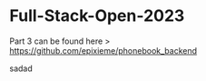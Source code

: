 # Full-Stack-Open-2023


Part 3 can be found here > https://github.com/epixieme/phonebook_backend


sadad

